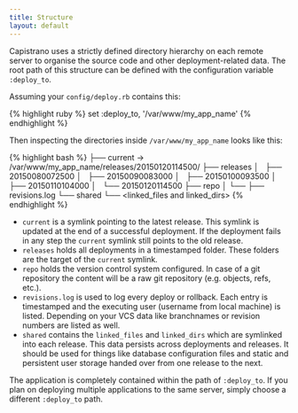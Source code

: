 ```yaml
---
title: Structure
layout: default
---
```


Capistrano uses a strictly defined directory hierarchy on each remote server to organise the source code and other deployment-related data. The root path of this structure can be defined with the configuration variable `:deploy_to`.

Assuming your `config/deploy.rb` contains this:

{% highlight ruby %}
set :deploy_to, '/var/www/my_app_name'
{% endhighlight %}


Then inspecting the directories inside `/var/www/my_app_name` looks like this:

{% highlight bash %}
  ├── current -> /var/www/my_app_name/releases/20150120114500/
  ├── releases
  │   ├── 20150080072500
  │   ├── 20150090083000
  │   ├── 20150100093500
  │   ├── 20150110104000
  │   └── 20150120114500
  ├── repo
  │   └── <VCS related data>
  ├── revisions.log
  └── shared
      └── <linked_files and linked_dirs>
{% endhighlight %}


  * `current` is a symlink pointing to the latest release. This symlink is updated at the end of a successful deployment. If the deployment fails in any step the `current` symlink still points to the old release.
  * `releases` holds all deployments in a timestamped folder. These folders are the target of the `current` symlink.
  * `repo` holds the version control system configured. In case of a git repository the content will be a raw git repository (e.g. objects, refs, etc.).
  * `revisions.log` is used to log every deploy or rollback. Each entry is timestamped and the executing user (username from local machine) is listed. Depending on your VCS data like branchnames or revision numbers are listed as well.
  * `shared` contains the `linked_files` and `linked_dirs` which are symlinked into each release. This data persists across deployments and releases. It should be used for things like database configuration files and static and persistent user storage handed over from one release to the next.


The application is completely contained within the path of `:deploy_to`. If you plan on deploying multiple applications to the same server, simply choose a different `:deploy_to` path.
